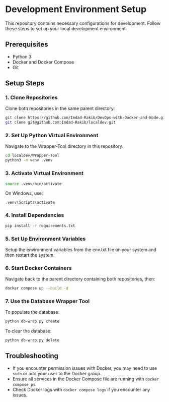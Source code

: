 # Development Environment Setup

This repository contains necessary configurations for development. Follow these steps to set up your local development environment.

## Prerequisites

- Python 3
- Docker and Docker Compose
- Git

## Setup Steps

### 1. Clone Repositories

Clone both repositories in the same parent directory:

```bash
git clone https://github.com/Imdad-Rakib/DevOps-with-Docker-and-Node.git
git clone git@github.com:Imdad-Rakib/localdev.git
```

### 2. Set Up Python Virtual Environment

Navigate to the Wrapper-Tool directory in this repository:

```bash
cd localdev/Wrapper-Tool
python3 -m venv .venv
```

### 3. Activate Virtual Environment

```bash
source .venv/bin/activate
```

On Windows, use:
```
.venv\Scripts\activate
```

### 4. Install Dependencies

```bash
pip install -r requirements.txt
```

### 5. Set Up Environment Variables

Setup the environment variables from the env.txt file on your system and then restart the system.


### 6. Start Docker Containers

Navigate back to the parent directory containing both repositories, then:

```bash
docker compose up --build -d
```

### 7. Use the Database Wrapper Tool

To populate the database:
```bash
python db-wrap.py create
```

To clear the database:
```bash
python db-wrap.py delete
```

## Troubleshooting

- If you encounter permission issues with Docker, you may need to use `sudo` or add your user to the Docker group.
- Ensure all services in the Docker Compose file are running with `docker compose ps`.
- Check Docker logs with `docker compose logs` if you encounter any issues.

